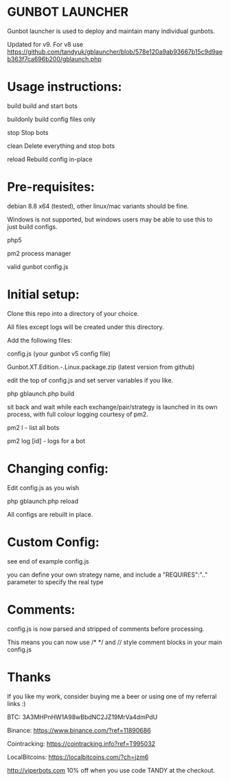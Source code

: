 GUNBOT LAUNCHER
===

Gunbot launcher is used to deploy and maintain many individual gunbots.

Updated for v9.
For v8 use https://github.com/tandyuk/gblauncher/blob/578e120a9ab93667b15c9d9aeb363f7ca696b200/gblaunch.php

Usage instructions:
===

build               build and start bots

buildonly           build config files only

stop                Stop bots

clean               Delete everything and stop bots

reload              Rebuild config in-place




Pre-requisites:
===
debian 8.8 x64 (tested), other linux/mac variants should be fine.

Windows is not supported, but windows users may be able to use this to just build configs.

php5

pm2 process manager

valid gunbot config.js



Initial setup:
===
Clone this repo into a directory of your choice.

All files except logs will be created under this directory.

Add the following files:

 config.js          (your gunbot v5 config file)

 Gunbot.XT.Edition.-.Linux.package.zip  (latest version from github)

edit the top of config.js and set server variables if you like.



php gblaunch.php build

sit back and wait while each exchange/pair/strategy is launched in its own process, with full colour logging courtesy of pm2.

pm2 l   - list all bots

pm2 log [id]  - logs for a bot



Changing config:
===
Edit config.js as you wish

php gblaunch.php reload

All configs are rebuilt in place.


Custom Config:
===

see end of example config.js

you can define your own strategy name, and include a "REQUIRES":".." parameter to specify the real type


Comments:
===
config.js is now parsed and stripped of comments before processing.

This means you can now use /*   */  and // style comment blocks in your main config.js


Thanks
===
If you like my work, consider buying me a beer or using one of my referral links :)

BTC: 3A3MHPnHW1A98wBbdNC2JZ19MrVa4dmPdU

Binance: https://www.binance.com/?ref=11890686

Cointracking: https://cointracking.info?ref=T995032

LocalBitcoins: https://localbitcoins.com/?ch=jzm6

http://viperbots.com 10% off when you use code TANDY at the checkout.
